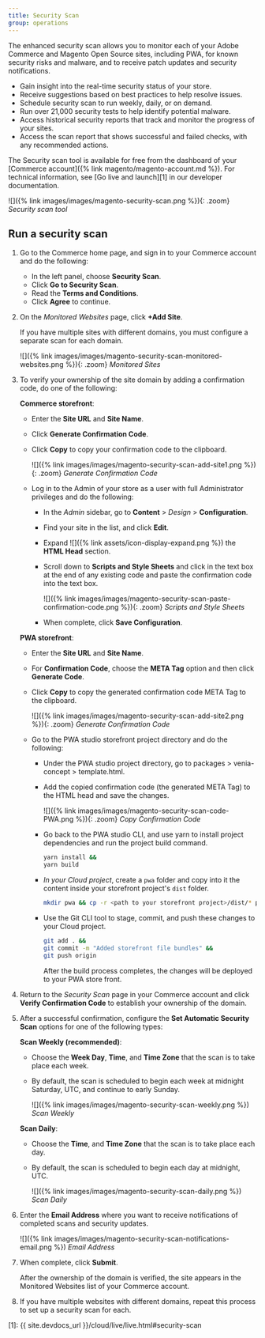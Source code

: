 ```yaml
---
title: Security Scan
group: operations
---
```


The enhanced security scan allows you to monitor each of your Adobe Commerce and Magento Open Source sites, including PWA, for known security risks and malware, and to receive patch updates and security notifications.

- Gain insight into the real-time security status of your store.
- Receive suggestions based on best practices to help resolve issues.
- Schedule security scan to run weekly, daily, or on demand.
- Run over 21,000 security tests to help identify potential malware.
- Access historical security reports that track and monitor the progress of your sites.
- Access the scan report that shows successful and failed checks, with any recommended actions.

The Security scan tool is available for free from the dashboard of your [Commerce account]({% link magento/magento-account.md %}). For technical information, see [Go live and launch][1] in our developer documentation.

![]({% link images/images/magento-security-scan.png %}){: .zoom}
_Security scan tool_

## Run a security scan

1. Go to the Commerce home page, and sign in to your Commerce account and do the following:

   - In the left panel, choose **Security Scan**.
   - Click **Go to Security Scan**.
   - Read the **Terms and Conditions**.
   - Click **Agree** to continue.

1. On the _Monitored Websites_ page, click **+Add Site**.

    If you have multiple sites with different domains, you must configure a separate scan for each domain.

    ![]({% link images/images/magento-security-scan-monitored-websites.png %}){: .zoom}
    _Monitored Sites_

1. To verify your ownership of the site domain by adding a confirmation code, do one of the following:

   **Commerce storefront**:

   - Enter the **Site URL** and **Site Name**.
   - Click **Generate Confirmation Code**.
   - Click **Copy** to copy your confirmation code to the clipboard.

      ![]({% link images/images/magento-security-scan-add-site1.png %}){: .zoom}
      _Generate Confirmation Code_

   - Log in to the Admin of your store as a user with full Administrator privileges and do the following:

      - In the _Admin_ sidebar, go to **Content** > _Design_ > **Configuration**.
      - Find your site in the list, and click **Edit**.
      - Expand ![]({% link assets/icon-display-expand.png %}) the **HTML Head** section.
      - Scroll down to **Scripts and Style Sheets** and click in the text box at the end of any existing code and paste the confirmation code into the text box.

         ![]({% link images/images/magento-security-scan-paste-confirmation-code.png %}){: .zoom}
         _Scripts and Style Sheets_

      - When complete, click **Save Configuration**.

   **PWA storefront**:

   - Enter the **Site URL** and **Site Name**.

   - For **Confirmation Code**, choose the **META Tag** option and then click **Generate Code**.

   - Click **Copy** to copy the generated confirmation code META Tag to the clipboard.

      ![]({% link images/images/magento-security-scan-add-site2.png %}){: .zoom}
      _Generate Confirmation Code_

   - Go to the PWA studio storefront project directory and do the following:

      - Under the PWA studio project directory, go to packages > venia-concept > template.html.
      - Add the copied confirmation code (the generated META Tag) to the HTML head and save the changes.

         ![]({% link images/images/magento-security-scan-code-PWA.png %}){: .zoom}
         _Copy Confirmation Code_

      - Go back to the PWA studio CLI, and use yarn to install project dependencies and run the project build command.

        ```sh
        yarn install &&
        yarn build
        ```
      - *In your Cloud project*, create a `pwa` folder and copy into it the content inside your storefront project's `dist` folder.

         ```sh
         mkdir pwa && cp -r <path to your storefront project>/dist/* pwa
         ```
      - Use the Git CLI tool to stage, commit, and push these changes to your Cloud project.

         ```sh
         git add . &&
         git commit -m "Added storefront file bundles" &&
         git push origin
         ```
         After the build process completes, the changes will be deployed to your PWA store front.

1. Return to the _Security Scan_ page in your Commerce account and click **Verify Confirmation Code** to establish your ownership of the domain.

1. After a successful confirmation, configure the **Set Automatic Security Scan** options for one of the following types:

   **Scan Weekly (recommended)**:

   - Choose the **Week Day**, **Time**, and **Time Zone** that the scan is to take place each week.
   - By default, the scan is scheduled to begin each week at midnight Saturday, UTC, and continue to early Sunday.

        ![]({% link images/images/magento-security-scan-weekly.png %})
        _Scan Weekly_

   **Scan Daily**:

   - Choose the **Time**, and **Time Zone** that the scan is to take place each day.
   - By default, the scan is scheduled to begin each day at midnight, UTC.

        ![]({% link images/images/magento-security-scan-daily.png %})
        _Scan Daily_

1. Enter the **Email Address** where you want to receive notifications of completed scans and security updates.

    ![]({% link images/images/magento-security-scan-notifications-email.png %})
    _Email Address_

1. When complete, click **Submit**.

    After the ownership of the domain is verified, the site appears in the Monitored Websites list of your Commerce account.

1. If you have multiple websites with different domains, repeat this process to set up a security scan for each.

[1]: {{ site.devdocs_url }}/cloud/live/live.html#security-scan
